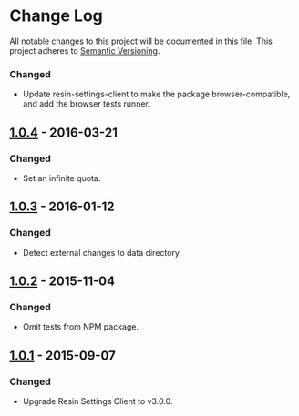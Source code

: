 # Change Log

All notable changes to this project will be documented in this file.
This project adheres to [Semantic Versioning](http://semver.org/).

### Changed

- Update resin-settings-client to make the package browser-compatible,
and add the browser tests runner.

## [1.0.4] - 2016-03-21

### Changed

- Set an infinite quota.

## [1.0.3] - 2016-01-12

### Changed

- Detect external changes to data directory.

## [1.0.2] - 2015-11-04

### Changed

- Omit tests from NPM package.

## [1.0.1] - 2015-09-07

### Changed

- Upgrade Resin Settings Client to v3.0.0.

[1.0.4]: https://github.com/resin-io-modules/resin-settings-storage/compare/v1.0.3...v1.0.4
[1.0.3]: https://github.com/resin-io-modules/resin-settings-storage/compare/v1.0.2...v1.0.3
[1.0.2]: https://github.com/resin-io-modules/resin-settings-storage/compare/v1.0.1...v1.0.2
[1.0.1]: https://github.com/resin-io-modules/resin-settings-storage/compare/v1.0.0...v1.0.1
